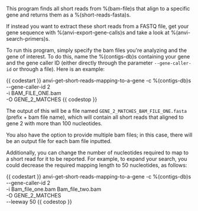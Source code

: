 This program finds all short reads from %(bam-file)s that align to a specific gene and returns them as a %(short-reads-fasta)s.

If instead you want to extract these short reads from a FASTQ file, get your gene sequence with %(anvi-export-gene-calls)s and take a look at %(anvi-search-primers)s.

To run this program, simply specify the bam files you're analyzing and the gene of interest. To do this, name the %(contigs-db)s containing your gene and the gene caller ID (either directly through the parameter `--gene-caller-id` or through a file). Here is an example:

{{ codestart }}
anvi-get-short-reads-mapping-to-a-gene -c %(contigs-db)s \
                                       --gene-caller-id 2 \
                                       -i BAM_FILE_ONE.bam \
                                       -O GENE_2_MATCHES
{{ codestop }}

The output of this will be a file named `GENE_2_MATCHES_BAM_FILE_ONE.fasta` (prefix + bam file name), which will contain all short reads that aligned to gene 2 with more than 100 nucleotides.

You also have the option to provide multiple bam files; in this case, there will be an output file for each bam file inputted.

Additionally, you can change the number of nucleotides required to map to a short read for it to be reported. For example, to expand your search, you could decrease the required mapping length to 50 nucleotides, as follows:

{{ codestart }}
anvi-get-short-reads-mapping-to-a-gene -c %(contigs-db)s \
                                       --gene-caller-id 2 \
                                       -i Bam_file_one.bam Bam_file_two.bam \
                                       -O GENE_2_MATCHES \
                                       --leeway 50
{{ codestop }}
